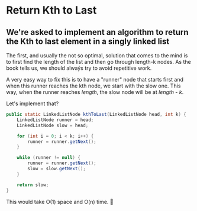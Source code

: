 # Return Kth to Last

## We're asked to implement an algorithm to return the Kth to last element in a singly linked list

The first, and usually the not so optimal, solution that comes to the mind is to first find the length of the list and then go through length-k nodes.
As the book tells us, we should alwaýs try to avoid repetitive work.

A very easy way to fix this is to have a "runner" node that starts first and when this runner reaches the kth node, we start with the slow one. This way, when the runner reaches <i>length</i>, the slow node will be at <i>length - k</i>.

Let's implement that?

```java
public static LinkedListNode kthToLast(LinkedListNode head, int k) {
    LinkedListNode runner = head;
    LinkedListNode slow = head;

    for (int i = 0; i < k; i++) {
        runner = runner.getNext();
    }

    while (runner != null) {
        runner = runner.getNext();
        slow = slow.getNext();
    }

    return slow;
}
```

This would take O(1) space and O(n) time. :tada:
